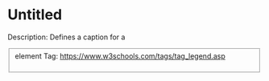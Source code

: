 # Untitled

Description: Defines a caption for a <fieldset> element
Tag: https://www.w3schools.com/tags/tag_legend.asp